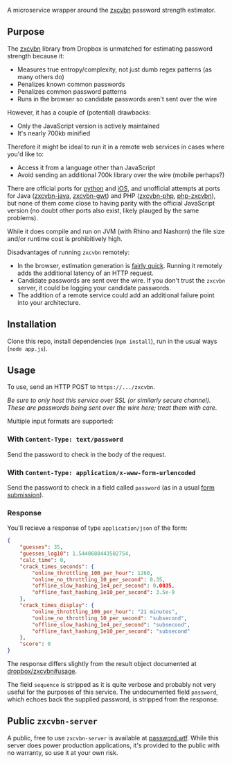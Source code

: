 A microservice wrapper around the [zxcvbn](https://github.com/dropbox/zxcvbn) password strength estimator.


## Purpose

The [zxcvbn](https://github.com/dropbox/zxcvbn) library from Dropbox is unmatched for estimating password strength because it:

* Measures true entropy/complexity, not just dumb regex patterns (as many others do)
* Penalizes known common passwords
* Penalizes common password patterns
* Runs in the browser so candidate passwords aren't sent over the wire

However, it has a couple of (potential) drawbacks:

* Only the JavaScript version is actively maintained
* It's nearly 700kb minified

Therefore it might be ideal to run it in a remote web services in cases where you'd like to:

* Access it from a language other than JavaScript
* Avoid sending an additional 700k library over the wire (mobile perhaps?)

There are official ports for [python](https://github.com/dropbox/python-zxcvbn) and [iOS](https://github.com/dropbox/zxcvbn-ios), and unofficial attempts at ports for Java ([zxcvbn-java](https://github.com/matthis-perrin/zxcvbn-java), [zxcvbn-gwt](https://github.com/Legioth/zxcvbn-gwt)) and PHP ([zxcvbn-php](https://github.com/bjeavons/zxcvbn-php), [php-zxcvbn](https://github.com/Dreyer/php-zxcvbn)), but none of them come close to having parity with the official JavaScript version (no doubt other ports also exist, likely plauged by the same problems).

While it does compile and run on JVM (with Rhino and Nashorn) the file size and/or runtime cost is prohibitively high.

Disadvantages of running `zxcvbn` remotely:

* In the browser, estimation generation is [fairly quick](https://github.com/dropbox/zxcvbn#runtime-latency). Running it remotely adds the additional latency of an HTTP request.
* Candidate passwords are sent over the wire. If you don't trust the `zxcvbn` server, it could be logging your candidate passwords.
* The addition of a remote service could add an additional failure point into your architecture.


## Installation

Clone this repo, install dependencies (`npm install`), run in the usual ways (`node app.js`).

## Usage

To use, send an HTTP POST to `https://.../zxcvbn`.

*Be sure to only host this service over SSL (or similarly secure channel). These are passwords being sent over the wire here; treat them with care.*

Multiple input formats are supported:

### With `Content-Type: text/password`

Send the password to check in the body of the request.

### With `Content-Type: application/x-www-form-urlencoded`

Send the password to check in a field called `password` (as in a usual [form submission](https://developer.mozilla.org/en-US/docs/Web/Guide/HTML/Forms/Sending_and_retrieving_form_data)).

### Response

You'll recieve a response of type `application/json` of the form:

```json
{
	"guesses": 35,
	"guesses_log10": 1.5440680443502754,
	"calc_time": 0,
	"crack_times_seconds": {
		"online_throttling_100_per_hour": 1260,
		"online_no_throttling_10_per_second": 0.35,
		"offline_slow_hashing_1e4_per_second": 0.0035,
		"offline_fast_hashing_1e10_per_second": 3.5e-9
	},
	"crack_times_display": {
		"online_throttling_100_per_hour": "21 minutes",
		"online_no_throttling_10_per_second": "subsecond",
		"offline_slow_hashing_1e4_per_second": "subsecond",
		"offline_fast_hashing_1e10_per_second": "subsecond"
	},
	"score": 0
}
```

The response differs slightly from the result object documented at [dropbox/zxcvbn#usage](https://github.com/dropbox/zxcvbn#usage).

The field `sequence` is stripped as it is quite verbose and probably not very useful for the purposes of this service. The undocumented field `password`, which echoes back the supplied password, is stripped from the response.


## Public `zxcvbn-server`

A public, free to use `zxcvbn-server` is available at [password.wtf](https://password.wtf). While this server does power production applications, it's provided to the public with no warranty, so use it at your own risk.

